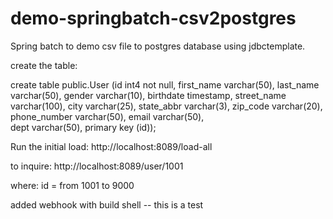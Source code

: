 # demo-springbatch-csv2postgres
Spring batch to demo csv file to postgres database using jdbctemplate.

create the table:

create table public.User (id int4 not null, 
				   first_name varchar(50), 
				   last_name varchar(50),
				   gender varchar(10), 
				   birthdate timestamp, 
				   street_name varchar(100),
				   city varchar(25), 
				   state_abbr varchar(3), 
				   zip_code varchar(20), 
				   phone_number varchar(50),
				   email varchar(50),  
				   dept varchar(50), 
				   primary key (id));


Run the initial load:
http://localhost:8089/load-all

to inquire:
http://localhost:8089/user/1001

where:
id = from 1001 to 9000

added webhook with build shell -- this is a test

